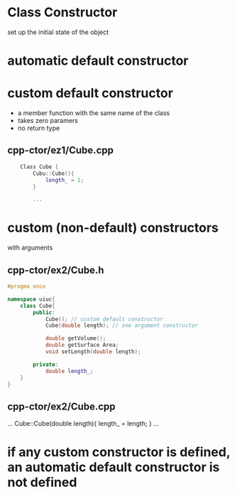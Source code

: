 # Class Constructor
set up the initial state of the object

# automatic default constructor

# custom default constructor
- a member function with the same name of the class
- takes zero paramers
- no return type
## cpp-ctor/ez1/Cube.cpp
```c++
    Class Cube {
        Cubu::Cube(){
            length_ = 1;
        }

        ...
```

# custom (non-default) constructors
with arguments
## cpp-ctor/ex2/Cube.h
```c++
#pragma once

namespace uiuc{
    class Cube{
        public:
            Cube(); // custom default constructor
            Cube(double length); // one argument constructor

            double getVolume();
            double getSurface Area;
            void setLength(double length);

        private:
            double length_;
    }
}
```
## cpp-ctor/ex2/Cube.cpp
...
Cube::Cube(double length){
    length_ = length;
}
...

# if any custom constructor is defined, an automatic default constructor is not defined
